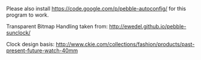 Please also install https://code.google.com/p/pebble-autoconfig/ for this program to work.

Transparent Bitmap Handling taken from: http://ewedel.github.io/pebble-sunclock/

Clock design basis: http://www.ckie.com/collections/fashion/products/past-present-future-watch-40mm
